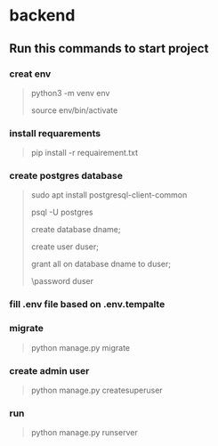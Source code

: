 # backend

## Run this commands to start project

### creat env
> python3 -m venv env
>
> source env/bin/activate
>
### install requarements
> pip install -r requairement.txt
>
### create postgres database
>sudo apt install postgresql-client-common
>
> psql -U postgres
>
> create database dname;
>
> create user duser;
>
> grant all on database dname to duser;
>
> \password duser
>
### fill .env file based on .env.tempalte
### migrate
> python manage.py migrate
>
### create admin user
> python manage.py createsuperuser
>
### run
> python manage.py runserver
>